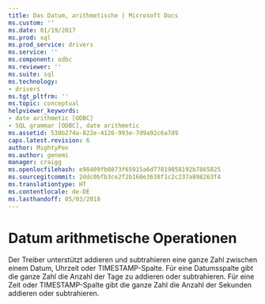 ```yaml
---
title: Das Datum, arithmetische | Microsoft Docs
ms.custom: ''
ms.date: 01/19/2017
ms.prod: sql
ms.prod_service: drivers
ms.service: ''
ms.component: odbc
ms.reviewer: ''
ms.suite: sql
ms.technology:
- drivers
ms.tgt_pltfrm: ''
ms.topic: conceptual
helpviewer_keywords:
- date arithmetic [ODBC]
- SQL grammar [ODBC], date arithmetic
ms.assetid: 538b274a-822e-4126-993e-7d9a92c6a7d9
caps.latest.revision: 6
author: MightyPen
ms.author: genemi
manager: craigg
ms.openlocfilehash: e98409fb0873f65915a6d77819058192b7865825
ms.sourcegitcommit: 2ddc0bfb3ce2f2b160e3638f1c2c237a898263f4
ms.translationtype: HT
ms.contentlocale: de-DE
ms.lasthandoff: 05/03/2018
---
```

# <a name="date-arithmetic"></a>Datum arithmetische Operationen
Der Treiber unterstützt addieren und subtrahieren eine ganze Zahl zwischen einem Datum, Uhrzeit oder TIMESTAMP-Spalte. Für eine Datumsspalte gibt die ganze Zahl die Anzahl der Tage zu addieren oder subtrahieren. Für eine Zeit oder TIMESTAMP-Spalte gibt die ganze Zahl die Anzahl der Sekunden addieren oder subtrahieren.
